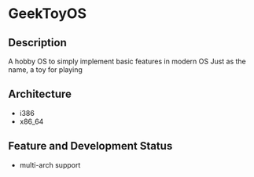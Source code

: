 # GeekToyOS
## Description
A hobby OS to simply implement basic features in modern OS
Just as the name, a toy for playing
## Architecture
+ i386
+ x86_64
## Feature and Development Status
+ multi-arch support 
